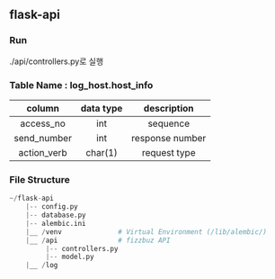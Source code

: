 ## flask-api

### Run
./api/controllers.py로 실행


### Table Name : log_host.host_info

| column        | data type  | description     |
|:-------------:|:----------:|:---------------:|
| access_no     | int        | sequence        |
| send_number   | int        | response number |
| action_verb   | char(1)    | request type    |

### File Structure
```python
~/flask-api
    |-- config.py
    |-- database.py
    |-- alembic.ini
    |__ /venv              # Virtual Environment (/lib/alembic/)
    |__ /api               # fizzbuz API
         |-- controllers.py
         |-- model.py
    |__ /log
```
